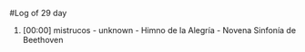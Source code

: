 #Log of 29 day

1. [00:00] mistrucos - unknown - Himno de la Alegría - Novena Sinfonía de Beethoven
